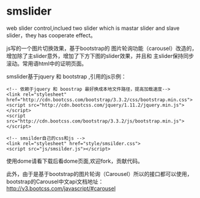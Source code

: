 # smslider

web slider control,inclued two slider which is mastar slider and slave slider，they has cooperate effect。

js写的一个图片切换效果，基于bootstrap的 图片轮询功能（carousel）改造的，增加除了主slider意外，增加了下方下图的slider效果，并且和
主slider保持同步滚动。常用语html中的证明页面。

smslider基于jquery 和 bootstrap ,引用的js示例：
	
    <!-- 依赖于jquery 和 boostrap 最好换成本地文件路径，提高加载速度-->
    <link rel="stylesheet" href="http://cdn.bootcss.com/bootstrap/3.3.2/css/bootstrap.min.css">
    <script src="http://cdn.bootcss.com/jquery/1.11.2/jquery.min.js"></script>
    <script src="http://cdn.bootcss.com/bootstrap/3.3.2/js/bootstrap.min.js"></script>

    <!-- smsilder自己的css和js -->
    <link rel="stylesheet" href="style/smsilder.css">
    <script src="js/smsilder.js"></script>
    
    
使用dome请看下载后看dome页面,欢迎fork，贡献代码。


此外，由于是基于bootstrap的图片轮询（Carousel）所以的接口都可以使用，bootstrap的Carousel中文api文档地址：http://v3.bootcss.com/javascript/#carousel
